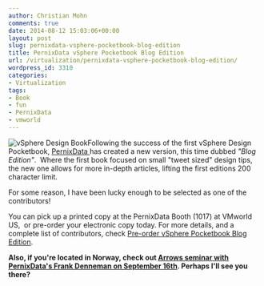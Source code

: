 ```yaml
---
author: Christian Mohn
comments: true
date: 2014-08-12 15:03:06+00:00
layout: post
slug: pernixdata-vsphere-pocketbook-blog-edition
title: PernixData vSphere Pocketbook Blog Edition
url: /virtualization/pernixdata-vsphere-pocketbook-blog-edition/
wordpress_id: 3310
categories:
- Virtualization
tags:
- Book
- fun
- PernixData
- vmworld
---
```


![vSphere Design Book](http://vninja.net/wordpress/wp-content/uploads/2014/08/vSphere_design_book_Front_246px-182x300.png)Following the success of the first vSphere Design Pocketbook, [PernixData ](http://pernixdata.com)has created a new version, this time dubbed _"Blog Edition"_.  Where the first book focused on small "tweet sized" design tips, the new one allows for more in-depth articles, lifting the first editions 200 character limit.
<!--more-->

For some reason, I have been lucky enough to be selected as one of the contributors!

You can pick up a printed copy at the PernixData Booth (1017) at VMworld US,  or pre-order your electronic copy today.
For more details, and a complete list of contributors, check [Pre-order vSphere Pocketbook Blog Edition](http://frankdenneman.nl/2014/08/07/pre-order-vsphere-pocketbook-blog-edition/).

**Also, if you're located in Norway, check out [Arrows seminar with PernixData's Frank Denneman on September 16th](https://ecs-no.arrow.com/produsenter/PernixData/Aktiviteter/Sider/Seminar-med-teknologiguru-Frank-Denneman-16-september.aspx). Perhaps I'll see you there?**
